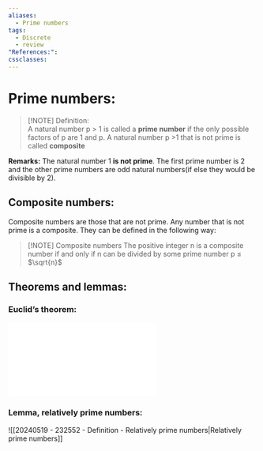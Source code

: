```yaml
---
aliases:
  - Prime numbers
tags:
  - Discrete
  - review
"References:": 
cssclasses:
---
```

# Prime numbers: 

> [!NOTE] Definition:  
> A natural number p > 1 is called a **prime number** if the only possible factors of p are 1 and p. A natural number p >1 that is not prime is called **composite**

**Remarks:** The natural number 1 **is not prime**. The first prime number is 2 and the other prime numbers are odd natural numbers(if else they would be divisible by 2).

## Composite numbers: 
Composite numbers are those that are not prime. Any number that is not prime is a composite. They can be defined in the following way:

> [!NOTE] Composite numbers 
> The positive integer n is a composite number if and only if n can be divided by some prime number p ≤ $\sqrt{n}$
 

## Theorems and lemmas: 
### Euclid’s theorem: 

![Euclid's proof of infinite prime numbers](20240429%20-%20111944%20-%20Theorem%20-%20Euclid's%20proof%20of%20infinite%20prime%20numbers.md)

### Lemma, relatively prime numbers: 
![[20240519 - 232552 - Definition - Relatively prime numbers|Relatively prime numbers]]

